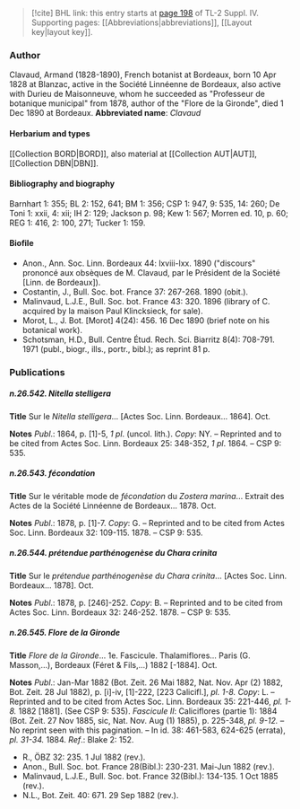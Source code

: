 > [!cite] BHL link: this entry starts at [page 198](https://www.biodiversitylibrary.org/page/33265875) of TL-2 Suppl. IV.
> Supporting pages: [[Abbreviations|abbreviations]], [[Layout key|layout key]].

### Author

Clavaud, Armand (1828-1890), French botanist at Bordeaux, born 10 Apr 1828 at Blanzac, active in the Société Linnéenne de Bordeaux, also active with Durieu de Maisonneuve, whom he succeeded as "Professeur de botanique municipal" from 1878, author of the "Flore de la Gironde", died 1 Dec 1890 at Bordeaux. 
**Abbreviated name**: *Clavaud*

#### Herbarium and types

[[Collection BORD|BORD]], also material at [[Collection AUT|AUT]], [[Collection DBN|DBN]].

#### Bibliography and biography

Barnhart 1: 355; BL 2: 152, 641; BM 1: 356; CSP 1: 947, 9: 535, 14: 260; De Toni 1: xxii, 4: xii; IH 2: 129; Jackson p. 98; Kew 1: 567; Morren ed. 10, p. 60; REG 1: 416, 2: 100, 271; Tucker 1: 159.

#### Biofile

- Anon., Ann. Soc. Linn. Bordeaux 44: lxviii-lxx. 1890 ("discours" prononcé aux obsèques de M. Clavaud, par le Président de la Société \[Linn. de Bordeaux\]).
- Costantin, J., Bull. Soc. bot. France 37: 267-268. 1890 (obit.).
- Malinvaud, L.J.E., Bull. Soc. bot. France 43: 320. 1896 (library of C. acquired by la maison Paul Klincksieck, for sale).
- Morot, L., J. Bot. \[Morot\] 4(24): 456. 16 Dec 1890 (brief note on his botanical work).
- Schotsman, H.D., Bull. Centre Étud. Rech. Sci. Biarritz 8(4): 708-791. 1971 (publ., biogr., ills., portr., bibl.); as reprint 81 p.

### Publications

##### n.26.542. Nitella stelligera

**Title**
Sur le *Nitella stelligera*... \[Actes Soc. Linn. Bordeaux... 1864\]. Oct.

**Notes**
*Publ*.: 1864, p. \[1\]-5, *1 pl*. (uncol. lith.). *Copy*: NY. – Reprinted and to be cited from Actes Soc. Linn. Bordeaux 25: 348-352, *1 pl*. 1864. – CSP 9: 535.

##### n.26.543. fécondation

**Title**
Sur le véritable mode de *fécondation* du *Zostera marina*... Extrait des Actes de la Société Linnéenne de Bordeaux... 1878. Oct.

**Notes**
*Publ*.: 1878, p. \[1\]-7. *Copy*: G. – Reprinted and to be cited from Actes Soc. Linn. Bordeaux 32: 109-115. 1878. – CSP 9: 535.

##### n.26.544. prétendue parthénogenèse du Chara crinita

**Title**
Sur le *prétendue parthénogenèse du Chara crinita*... \[Actes Soc. Linn. Bordeaux... 1878\]. Oct.

**Notes**
*Publ*.: 1878, p. \[246\]-252. *Copy*: B. – Reprinted and to be cited from Actes Soc. Linn. Bordeaux 32: 246-252. 1878. – CSP 9: 535.

##### n.26.545. Flore de la Gironde

**Title**
*Flore de la Gironde*... 1e. Fascicule. Thalamiflores... Paris (G. Masson,...), Bordeaux (Féret & Fils,...) 1882 \[-1884\]. Oct.

**Notes**
*Publ*.: Jan-Mar 1882 (Bot. Zeit. 26 Mai 1882, Nat. Nov. Apr (2) 1882, Bot. Zeit. 28 Jul 1882), p. \[i\]-iv, \[1\]-222, \[223 Calicifl.\], *pl. 1-8.* *Copy*: L. – Reprinted and to be cited from Actes Soc. Linn. Bordeaux 35: 221-446, *pl. 1-8.* 1882 \[1881\]. (See CSP 9: 535).
*Fascicule II*: Caliciflores (partie 1): 1884 (Bot. Zeit. 27 Nov 1885, sic, Nat. Nov. Aug (1) 1885), p. 225-348, *pl. 9-12.* – No reprint seen with this pagination. – In id. 38: 461-583, 624-625 (errata), *pl. 31-34.* 1884.
*Ref*.: Blake 2: 152.
- R., ÖBZ 32: 235. 1 Jul 1882 (rev.).
- Anon., Bull. Soc. bot. France 28(Bibl.): 230-231. Mai-Jun 1882 (rev.).
- Malinvaud, L.J.E., Bull. Soc. bot. France 32(Bibl.): 134-135. 1 Oct 1885 (rev.).
- N.L., Bot. Zeit. 40: 671. 29 Sep 1882 (rev.).

